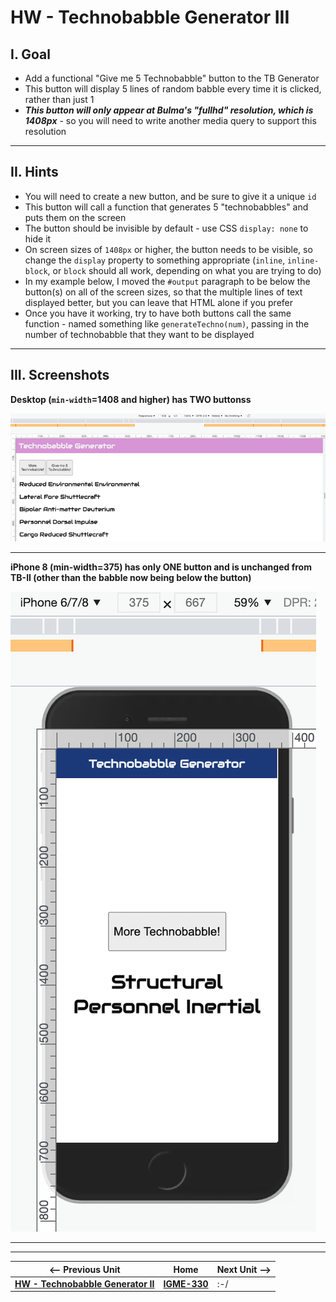 # HW - Technobabble Generator III

## I. Goal

- Add a functional "Give me 5 Technobabble" button to the TB Generator
- This button will display 5 lines of random babble every time it is clicked, rather than just 1
- ***This button will only appear at Bulma's "fullhd" resolution, which is 1408px*** - so you will need to write another media query to support this resolution

<hr>

## II. Hints

- You will need to create a new button, and be sure to give it a unique `id`
- This button will call a function that generates 5 "technobabbles" and puts them on the screen
- The button should be invisible by default - use CSS `display: none` to hide it
- On screen sizes of `1408px` or higher, the button needs to be visible, so change the `display` property to something appropriate (`inline`, `inline-block`, or `block` should all work, depending on what you are trying to do)
- In my example below, I moved the `#output` paragraph to be below the button(s) on all of the screen sizes, so that the multiple lines of text displayed better, but you can leave that HTML alone if you prefer
- Once you have it working, try to have both buttons call the same function - named something like `generateTechno(num)`, passing in the number of technobabble that they want to be displayed 

<hr>

## III. Screenshots

**Desktop (`min-width`=1408 and higher) has TWO buttonss**

![screenshot](_images/_technobabble/HW-technobabble-15.png)

<hr>

**iPhone 8 (min-width=375) has only ONE button and is unchanged from TB-II (other than the babble now being below the button)**

![screenshot](_images/_technobabble/HW-technobabble-16.png)

<hr><hr>

| <-- Previous Unit | Home | Next Unit -->
| --- | --- | --- 
|  [**HW - Technobabble Generator II**](HW-technobabble-2.md) |  [**IGME-330**](../README.md) | :-/
